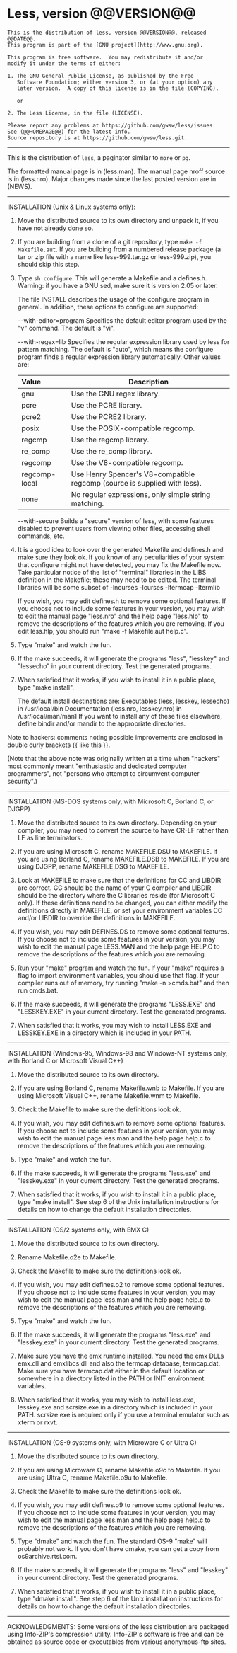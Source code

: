 
#                           Less, version @@VERSION@@

    This is the distribution of less, version @@VERSION@@, released @@DATE@@.
    This program is part of the [GNU project](http://www.gnu.org).

    This program is free software.  You may redistribute it and/or
    modify it under the terms of either:

    1. The GNU General Public License, as published by the Free
       Software Foundation; either version 3, or (at your option) any
       later version.  A copy of this license is in the file (COPYING).
       
       or
    
    2. The Less License, in the file (LICENSE).

    Please report any problems at https://github.com/gwsw/less/issues.
    See (@@HOMEPAGE@@) for the latest info.
    Source repository is at https://github.com/gwsw/less.git.

***********************************************************************

This is the distribution of `less`, a paginator similar to `more` or `pg`.

The formatted manual page is in (less.man).
The manual page nroff source is in (less.nro).
Major changes made since the last posted version are in (NEWS).

***********************************************************************
INSTALLATION (Unix & Linux systems only):

1. Move the distributed source to its own directory and unpack it,
   if you have not already done so.  

2. If you are building from a clone of a git repository,
   type `make -f Makefile.aut`.
   If you are building from a numbered release package (a tar or zip file with
   a name like less-999.tar.gz or less-999.zip), you should skip this step. 

3. Type `sh configure`.
   This will generate a Makefile and a defines.h.
   Warning: if you have a GNU sed, make sure it is version 2.05 or later.

   The file INSTALL describes the usage of the configure program in
   general.  In addition, these options to configure are supported:

   --with-editor=program
     Specifies the default editor program used by the "v" command.
     The default is "vi".

   --with-regex=lib
     Specifies the regular expression library used by less for pattern
     matching.  The default is "auto", which means the configure program 
     finds a regular expression library automatically.  Other values are:
     
      |Value          | Description
      |:--------------|-----------------------------------------------
      |gnu            |Use the GNU regex library.
      |pcre           |Use the PCRE library.
      |pcre2          |Use the PCRE2 library.
      |posix          |Use the POSIX-compatible regcomp.
      |regcmp         |Use the regcmp library.
      |re_comp        |Use the re_comp library.
      |regcomp        |Use the V8-compatible regcomp.
      |regcomp-local  |Use Henry Spencer's V8-compatible regcomp (source is supplied with less).
      |none           |No regular expressions, only simple string matching.

   --with-secure
     Builds a "secure" version of less, with some features disabled
     to prevent users from viewing other files, accessing shell
     commands, etc.


4. It is a good idea to look over the generated Makefile and defines.h
   and make sure they look ok.  If you know of any peculiarities of
   your system that configure might not have detected, you may fix the
   Makefile now.  Take particular notice of the list of "terminal" 
   libraries in the LIBS definition in the Makefile; these may need 
   to be edited.  The terminal libraries will be some subset of
       -lncurses  -lcurses  -ltermcap  -ltermlib

   If you wish, you may edit defines.h to remove some optional features.
   If you choose not to include some features in your version, you may
   wish to edit the manual page "less.nro" and the help page "less.hlp" 
   to remove the descriptions of the features which you are removing.
   If you edit less.hlp, you should run "make -f Makefile.aut help.c".

5. Type "make" and watch the fun.

6. If the make succeeds, it will generate the programs "less",
   "lesskey" and "lessecho" in your current directory.  Test the 
   generated programs.

7. When satisfied that it works, if you wish to install it
   in a public place, type "make install".

   The default install destinations are:
        Executables (less, lesskey, lessecho) in /usr/local/bin
        Documentation (less.nro, lesskey.nro) in /usr/local/man/man1
   If you want to install any of these files elsewhere, define
   bindir and/or mandir to the appropriate directories.


Note to hackers: comments noting possible improvements are enclosed
in double curly brackets {{ like this }}.

(Note that the above note was originally written at a time when 
"hackers" most commonly meant "enthusiastic and dedicated computer 
programmers", not "persons who attempt to circumvent computer security".)



***********************************************************************
INSTALLATION (MS-DOS systems only,
              with Microsoft C, Borland C, or DJGPP)

1. Move the distributed source to its own directory.
   Depending on your compiler, you may need to convert the source 
   to have CR-LF rather than LF as line terminators.

2. If you are using Microsoft C, rename MAKEFILE.DSU to MAKEFILE.
   If you are using Borland C, rename MAKEFILE.DSB to MAKEFILE.
   If you are using DJGPP, rename MAKEFILE.DSG to MAKEFILE.

3. Look at MAKEFILE to make sure that the definitions for CC and LIBDIR
   are correct.  CC should be the name of your C compiler and
   LIBDIR should be the directory where the C libraries reside (for
   Microsoft C only).  If these definitions need to be changed, you can
   either modify the definitions directly in MAKEFILE, or set your
   environment variables CC and/or LIBDIR to override the definitions
   in MAKEFILE.

4. If you wish, you may edit DEFINES.DS to remove some optional features.
   If you choose not to include some features in your version, you may
   wish to edit the manual page LESS.MAN and the help page HELP.C
   to remove the descriptions of the features which you are removing.

5. Run your "make" program and watch the fun.
   If your "make" requires a flag to import environment variables,
   you should use that flag.
   If your compiler runs out of memory, try running "make -n >cmds.bat" 
   and then run cmds.bat.

6. If the make succeeds, it will generate the programs "LESS.EXE" and
   "LESSKEY.EXE" in your current directory.  Test the generated programs.

7. When satisfied that it works, you may wish to install LESS.EXE and
   LESSKEY.EXE in a directory which is included in your PATH.



***********************************************************************
INSTALLATION (Windows-95, Windows-98 and Windows-NT systems only,
              with Borland C or Microsoft Visual C++)

1. Move the distributed source to its own directory.

2. If you are using Borland C, rename Makefile.wnb to Makefile.
   If you are using Microsoft Visual C++, rename Makefile.wnm to Makefile.

3. Check the Makefile to make sure the definitions look ok.

4. If you wish, you may edit defines.wn to remove some optional features.
   If you choose not to include some features in your version, you may
   wish to edit the manual page less.man and the help page help.c
   to remove the descriptions of the features which you are removing.

5. Type "make" and watch the fun.

6. If the make succeeds, it will generate the programs "less.exe" and
   "lesskey.exe" in your current directory.  Test the generated programs.

7. When satisfied that it works, if you wish to install it
   in a public place, type "make install".
   See step 6 of the Unix installation instructions for details
   on how to change the default installation directories.



***********************************************************************
INSTALLATION (OS/2 systems only,
              with EMX C)

1. Move the distributed source to its own directory.

2. Rename Makefile.o2e to Makefile.

3. Check the Makefile to make sure the definitions look ok.

4. If you wish, you may edit defines.o2 to remove some optional features.
   If you choose not to include some features in your version, you may
   wish to edit the manual page less.man and the help page help.c
   to remove the descriptions of the features which you are removing.

5. Type "make" and watch the fun.

6. If the make succeeds, it will generate the programs "less.exe" and
   "lesskey.exe" in your current directory.  Test the generated programs.

7. Make sure you have the emx runtime installed. You need the emx DLLs
   emx.dll and emxlibcs.dll and also the termcap database, termcap.dat.
   Make sure you have termcap.dat either in the default location or
   somewhere in a directory listed in the PATH or INIT environment 
   variables.

8. When satisfied that it works, you may wish to install less.exe,
   lesskey.exe and scrsize.exe in a directory which is included in 
   your PATH.  scrsize.exe is required only if you use a terminal
   emulator such as xterm or rxvt.



***********************************************************************
INSTALLATION (OS-9 systems only,
              with Microware C or Ultra C)

1. Move the distributed source to its own directory.

2. If you are using Microware C, rename Makefile.o9c to Makefile.
   If you are using Ultra C, rename Makefile.o9u to Makefile.

3. Check the Makefile to make sure the definitions look ok.

4. If you wish, you may edit defines.o9 to remove some optional features.
   If you choose not to include some features in your version, you may
   wish to edit the manual page less.man and the help page help.c
   to remove the descriptions of the features which you are removing.

5. Type "dmake" and watch the fun.
   The standard OS-9 "make" will probably not work.  If you don't
   have dmake, you can get a copy from os9archive.rtsi.com.

6. If the make succeeds, it will generate the programs "less" and
   "lesskey" in your current directory.  Test the generated programs.

7. When satisfied that it works, if you wish to install it
   in a public place, type "dmake install".
   See step 6 of the Unix installation instructions for details
   on how to change the default installation directories.

***********************************************************************
ACKNOWLEDGMENTS:
  Some versions of the less distribution are packaged using 
  Info-ZIP's compression utility.
  Info-ZIP's software is free and can be obtained as source 
  code or executables from various anonymous-ftp sites.
